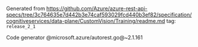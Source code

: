 Generated from https://github.com/Azure/azure-rest-api-specs/tree/3c764635e7d442b3e74caf593029fcd440b3ef82/specification/cognitiveservices/data-plane/CustomVision/Training/readme.md tag: `release_2_1`

Code generator @microsoft.azure/autorest.go@~2.1.161

